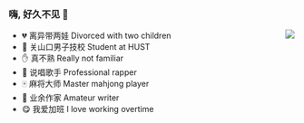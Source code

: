 ### 嗨, 好久不见 👋


<a href="https://github.com/DingjieFu">
<img align="right" src="https://github-readme-stats.vercel.app/api?username=DingjieFu&theme=dracula&hide_title=true&show_icons=true&icon_color=a7535a&text_color=474b4c&bg_color=ffffff">
</a>

  
- :broken_heart: 离异带两娃 Divorced with two children  
- :school: 关山口男子技校 Student at HUST
- :raised_hand: 真不熟 Really not familiar
- :microphone: 说唱歌手 Professional rapper
- :mahjong: 麻将大师 Master mahjong player
- :scroll: 业余作家 Amateur writer
- :yum: 我爱加班 I love working overtime
